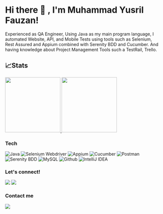 # Hi there 👋 , I'm Muhammad Yusril Fauzan!
Experienced as QA Engineer, Using Java as my main program language, I automated Website, API, and Mobile Tests using tools such as Selenium, Rest Assured and Appium combined with Serenity BDD and Cucumber. And having knowledge about Project Management Tools such a TestRail, Trello.


## 📈Stats
<p align="left">
<a href="https://github.com/brahmasyahdan">
  <img height="180em" src="https://github-readme-stats-eight-theta.vercel.app/api?username=brahmasyahdan&show_icons=true&theme=algolia&include_all_commits=true&count_private=true"/>
  <img height="180em" src="https://github-readme-stats-eight-theta.vercel.app/api/top-langs/?username=brahmasyahdan&layout=compact&langs_count=8&theme=algolia"/>
</a>
</p>


### Tech
![Java](https://img.shields.io/badge/-java-181717?style=for-the-badge&logo=java)
![Selenium Webdriver](https://img.shields.io/badge/-selenium-181717?style=for-the-badge&logo=selenium)
![Appium](https://img.shields.io/badge/-appium-181717?style=for-the-badge&logo=appium)
![Cucumber](https://img.shields.io/badge/-cucumber-181717?style=for-the-badge&logo=cucumber)
![Postman](https://img.shields.io/badge/-postman-181717?style=for-the-badge&logo=postman)
![Serenity BDD](https://img.shields.io/badge/-serenitybdd-181717?style=for-the-badge&logo=serenitybdd)
![MySQL](https://img.shields.io/badge/-mysql-181717?style=for-the-badge&logo=mysql)
![Github](https://img.shields.io/badge/GitHub-100000?style=for-the-badge&logo=github&logoColor=white)
![IntelliJ IDEA](https://img.shields.io/badge/IntelliJIDEA-000000.svg?style=for-the-badge&logo=intellij-idea&logoColor=white)


### Let's connect!
<p>
    <a href="linkedin.com/in/muhammad-yusril-fauzan-ab132b1b4" target="blank"><img src="https://img.shields.io/badge/-linkedin-181717?style=for-the-badge&logo=linkedin" /></a>
     <a href="https://www.instagram.com/yusrilyusrilyusrilyusril/" target="blank"><img src="https://img.shields.io/badge/-instagram-181717?style=for-the-badge&logo=instagram" /></a>
</p>

### Contact me
<p>
    <a href="mailto: yusrilfauzan77@gmail.com" target="blank"><img src="https://img.shields.io/badge/-gmail-181717?style=for-the-badge&logo=gmail" /></a>
</p>
